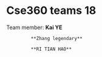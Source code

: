 # Cse360 teams 18

Team member: **Kai YE**

             **Zhang legendary**
            
             **RI TIAN HAO**
            
